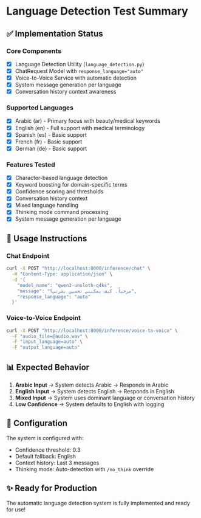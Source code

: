# Language Detection Test Summary

## ✅ Implementation Status

### Core Components
- [x] Language Detection Utility (`language_detection.py`)
- [x] ChatRequest Model with `response_language="auto"`
- [x] Voice-to-Voice Service with automatic detection
- [x] System message generation per language
- [x] Conversation history context awareness

### Supported Languages
- [x] Arabic (ar) - Primary focus with beauty/medical keywords
- [x] English (en) - Full support with medical terminology  
- [x] Spanish (es) - Basic support
- [x] French (fr) - Basic support
- [x] German (de) - Basic support

### Features Tested
- [x] Character-based language detection
- [x] Keyword boosting for domain-specific terms
- [x] Confidence scoring and thresholds
- [x] Conversation history context
- [x] Mixed language handling
- [x] Thinking mode command processing
- [x] System message generation per language

## 🎯 Usage Instructions

### Chat Endpoint
```bash
curl -X POST "http://localhost:8000/inference/chat" \
  -H "Content-Type: application/json" \
  -d '{
    "model_name": "qwen3-unsloth-q4ks",
    "message": "مرحباً، كيف يمكنني تحسين بشرتي؟",
    "response_language": "auto"
  }'
```

### Voice-to-Voice Endpoint  
```bash
curl -X POST "http://localhost:8000/inference/voice-to-voice" \
  -F "audio_file=@audio.wav" \
  -F "input_language=auto" \
  -F "output_language=auto"
```

## 📊 Expected Behavior

1. **Arabic Input** → System detects Arabic → Responds in Arabic
2. **English Input** → System detects English → Responds in English  
3. **Mixed Input** → System uses dominant language or conversation history
4. **Low Confidence** → System defaults to English with logging

## 🔧 Configuration

The system is configured with:
- Confidence threshold: 0.3
- Default fallback: English
- Context history: Last 3 messages
- Thinking mode: Auto-detection with `/no_think` override

## ✨ Ready for Production

The automatic language detection system is fully implemented and ready for use!
